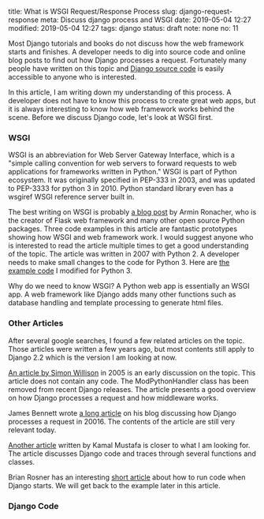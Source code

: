 title: What is WSGI Request/Response Process
slug: django-request-response
meta: Discuss django process and WSGI
date: 2019-05-04 12:27
modified: 2019-05-04 12:27
tags: django
status: draft
note: none
no: 11


Most Django tutorials and books do not discuss how the web framework starts and finishes. 
A developer needs to dig into source code and online blog posts to find out how Django 
processes a request. Fortunately many people have written on this topic and 
[Django source code](https://github.com/django/django/tree/2.2)
is easily accessible to anyone who is interested. 

In this article, I am writing down my understanding of this process. 
A developer does not have to know this process to create great web apps, but it is always 
interesting to know how web framework works behind the scene.  Before we discuss 
Django code, let's look at WSGI first. 

### WSGI

WSGI is an abbreviation for Web Server Gateway Interface, which is a "simple calling 
convention for web servers to forward requests to web applications for frameworks written
in Python."   WSGI is part of Python ecosystem.  It was originally specified in PEP-333
in 2003, and was updated to PEP-3333 for python 3 in 2010.   Python standard library even 
has a wsgiref WSGI reference server built in.  

The best writing on WSGI is probably 
[a blog post](http://lucumr.pocoo.org/2007/5/21/getting-started-with-wsgi/) 
by Armin Ronacher, who is the creator of Flask web framework and many other open 
source Python packages.   Three code examples in this article are fantastic 
prototypes showing how WSGI and web framework work.  I would suggest anyone 
who is interested to read the article multiple times to get a good understanding 
of the topic.  The article was written in 2007 with Python 2.  A developer needs to
make small changes to the code for Python 3.  Here are 
[the example code](https://github.com/georgexyz19/WSGI_example_code) 
I modified for Python 3.

Why do we need to know WSGI? A Python web app is essentially an WSGI app. A
web framework like Django adds many other functions such as database handling and 
template processing to generate html files. 

### Other Articles

After several google searches, I found a few related articles on the topic.  Those articles 
were written a few years ago, but most contents still apply to 
Django 2.2 which is the version I am looking at now.

[An article by Simon Willison](https://simonwillison.net/2005/Aug/15/request/) 
in 2005 is an early discussion on the topic.  This article does not contain any code. 
The ModPythonHandler class has been removed from recent Django releases. The article 
presents a good overview on how Django processes a request and how middleware works. 

James Bennett wrote 
[a long article](https://www.b-list.org/weblog/2006/jun/13/how-django-processes-request/) 
on his blog discussing how Django processes a request in 20016. The contents of the 
article are still very relevant today. 

[Another article](https://k4ml.me/posts/django-where-does-the-application-start.html) 
written by Kamal Mustafa is closer to what I am looking for.  The article discusses 
Django code and traces through several functions and classes. 

Brian Rosner has an interesting 
[short article](https://eldarion.com/blog/2013/02/14/entry-point-hook-django-projects/) 
about how to run code when Django starts. We will get back to the example later in this 
article.

### Django Code













